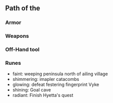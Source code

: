 ## Path of the

### Armor

### Weapons

### Off-Hand tool

### Runes
- faint: weeping peninsula north of ailing village
- shimmering: imapler catacombs
- glowing: defeat festering fingerprint Vyke
- shining: Goal cave
- radiant: Finish Hyetta's quest